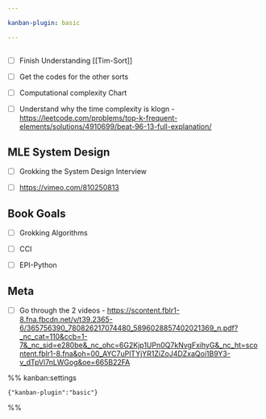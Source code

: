```yaml
---

kanban-plugin: basic

---
```


## 

- [ ] Finish Understanding [[Tim-Sort]]
- [ ] Get the codes for the other sorts
- [ ] Computational complexity Chart
- [ ] Understand why the time complexity  is klogn - https://leetcode.com/problems/top-k-frequent-elements/solutions/4910699/beat-96-13-full-explanation/


## MLE System Design

- [ ] Grokking the System Design Interview
- [ ] https://vimeo.com/810250813


## Book Goals

- [ ] Grokking Algorithms
- [ ] CCI
- [ ] EPI-Python


## Meta

- [ ] Go through the 2 videos - https://scontent.fblr1-8.fna.fbcdn.net/v/t39.2365-6/365756390_780826217074480_5896028857402021369_n.pdf?_nc_cat=110&ccb=1-7&_nc_sid=e280be&_nc_ohc=6G2Kjp1UPn0Q7kNvgFxihyG&_nc_ht=scontent.fblr1-8.fna&oh=00_AYC7uPlTYjYR1ZiZoJ4DZxaQoi1B9Y3-v_dTpVl7nLWGog&oe=665B22FA




%% kanban:settings
```
{"kanban-plugin":"basic"}
```
%%